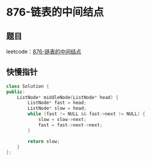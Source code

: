 # 876-链表的中间结点

## 题目

leetcode：[876-链表的中间结点](https://leetcode-cn.com/problems/middle-of-the-linked-list/)

## 快慢指针

```c++
class Solution {
public:
    ListNode* middleNode(ListNode* head) {
        ListNode* fast = head;
        ListNode* slow = head;
        while (fast != NULL && fast->next != NULL) {
            slow = slow->next;
            fast = fast->next->next;
        }

        return slow;
    }
};
```
